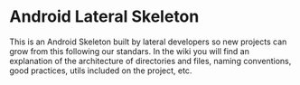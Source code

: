 # Android Lateral Skeleton

This is an Android Skeleton built by lateral developers so new projects can grow from this following our standars. In the wiki you will find an explanation of the architecture of directories and files, naming conventions, good practices, utils included on the project, etc.